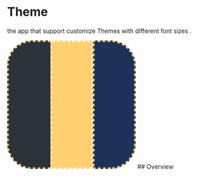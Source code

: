 #  Theme
the app that support customize Themes with different font sizes . 

<img src="https://github.com/Abdu11a/Theme/blob/master/ThemeImage/ThemeIcone.png" width=300>
## Overview
